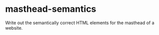 # masthead-semantics
Write out the semantically correct HTML elements for the masthead of a website.
